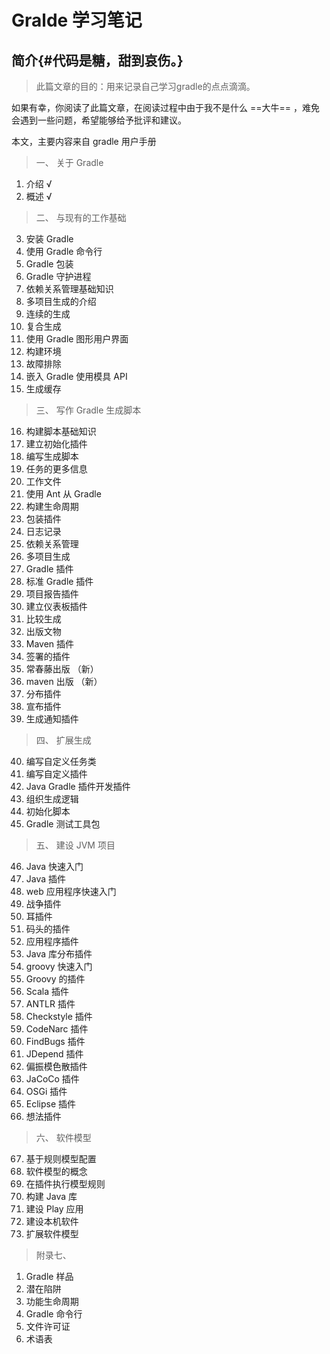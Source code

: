 

Gralde 学习笔记
====

简介{#代码是糖，甜到哀伤。}
----

> 此篇文章的目的：用来记录自己学习gradle的点点滴滴。

如果有幸，你阅读了此篇文章，在阅读过程中由于我不是什么 ==大牛== ，难免会遇到一些问题，希望能够给予批评和建议。

本文，主要内容来自 gradle 用户手册

> 一、 关于 Gradle

1. 介绍 √
2. 概述 √

> 二、 与现有的工作基础

3. 安装 Gradle
4. 使用 Gradle 命令行
5. Gradle 包装
6. Gradle 守护进程
7. 依赖关系管理基础知识
8. 多项目生成的介绍
9. 连续的生成
10. 复合生成
11. 使用 Gradle 图形用户界面
12. 构建环境
13. 故障排除
14. 嵌入 Gradle 使用模具 API
15. 生成缓存

> 三、 写作 Gradle 生成脚本

16. 构建脚本基础知识
17. 建立初始化插件
18. 编写生成脚本
19. 任务的更多信息
20. 工作文件
21. 使用 Ant 从 Gradle
22. 构建生命周期
23. 包装插件
24. 日志记录
25. 依赖关系管理
26. 多项目生成
27. Gradle 插件
28. 标准 Gradle 插件
29. 项目报告插件
30. 建立仪表板插件
31. 比较生成
32. 出版文物
33. Maven 插件
34. 签署的插件
35. 常春藤出版 （新）
36. maven 出版 （新）
37. 分布插件
38. 宣布插件
39. 生成通知插件

> 四、 扩展生成

40. 编写自定义任务类
41. 编写自定义插件
42. Java Gradle 插件开发插件
43. 组织生成逻辑
44. 初始化脚本
45. Gradle 测试工具包

> 五、 建设 JVM 项目

46. Java 快速入门
47. Java 插件
48. web 应用程序快速入门
49. 战争插件
50. 耳插件
51. 码头的插件
52. 应用程序插件
53. Java 库分布插件
54. groovy 快速入门
55. Groovy 的插件
56. Scala 插件
57. ANTLR 插件
58. Checkstyle 插件
59. CodeNarc 插件
60. FindBugs 插件
61. JDepend 插件
62. 偏振模色散插件
63. JaCoCo 插件
64. OSGi 插件
65. Eclipse 插件
66. 想法插件

> 六、 软件模型

67. 基于规则模型配置
68. 软件模型的概念
69. 在插件执行模型规则
70. 构建 Java 库
71. 建设 Play 应用
72. 建设本机软件
73. 扩展软件模型

> 附录七、 

1. Gradle 样品
2. 潜在陷阱
3. 功能生命周期
4. Gradle 命令行
5. 文件许可证
6. 术语表
